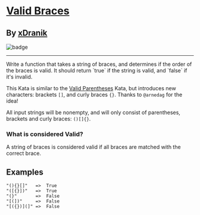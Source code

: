 # [Valid Braces](https://www.codewars.com/kata/5277c8a221e209d3f6000b56)
## By [xDranik](https://www.codewars.com/users/xDranik)
![badge](https://www.codewars.com/users/csantosr/badges/small)
<hr/>
Write a function that takes a string of braces, and determines if the order of the braces is valid. It should return `true` if the string is valid, and `false` if it's invalid.


This Kata is similar to the [Valid Parentheses](https://www.codewars.com/kata/valid-parentheses-1) Kata, but introduces new characters: brackets `[]`, and curly braces `{}`. Thanks to `@arnedag` for the idea!


All input strings will be nonempty, and will only consist of parentheses, brackets and curly braces: `()[]{}`. 



### What is considered Valid?


A string of braces is considered valid if all braces are matched with the correct brace.


## Examples

```
"(){}[]"   =>  True
"([{}])"   =>  True
"(}"       =>  False
"[(])"     =>  False
"[({})](]" =>  False
```


